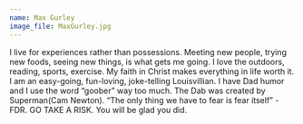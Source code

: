 ```yaml
---
name: Max Gurley
image_file: MaxGurley.jpg
---
```

I live for experiences rather than possessions. Meeting new people, trying new foods, seeing new things, is what gets me going. I love the outdoors, reading, sports, exercise. My faith in Christ makes everything in life worth it. I am an easy-going, fun-loving, joke-telling Louisvillian. I have Dad humor and I use the word “goober” way too much. The Dab was created by Superman(Cam Newton). “The only thing we have to fear is fear itself” -FDR. GO TAKE A RISK. You will be glad you did.
